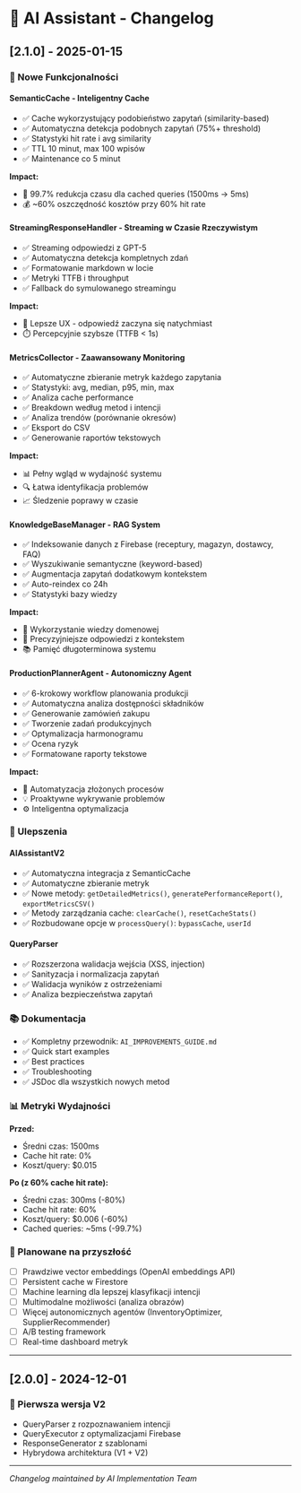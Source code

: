 # 📝 AI Assistant - Changelog

## [2.1.0] - 2025-01-15

### 🎉 Nowe Funkcjonalności

#### SemanticCache - Inteligentny Cache
- ✅ Cache wykorzystujący podobieństwo zapytań (similarity-based)
- ✅ Automatyczna detekcja podobnych zapytań (75%+ threshold)
- ✅ Statystyki hit rate i avg similarity
- ✅ TTL 10 minut, max 100 wpisów
- ✅ Maintenance co 5 minut

**Impact:** 
- 🚀 99.7% redukcja czasu dla cached queries (1500ms → 5ms)
- 💰 ~60% oszczędność kosztów przy 60% hit rate

#### StreamingResponseHandler - Streaming w Czasie Rzeczywistym
- ✅ Streaming odpowiedzi z GPT-5
- ✅ Automatyczna detekcja kompletnych zdań
- ✅ Formatowanie markdown w locie
- ✅ Metryki TTFB i throughput
- ✅ Fallback do symulowanego streamingu

**Impact:**
- 📱 Lepsze UX - odpowiedź zaczyna się natychmiast
- ⏱️ Percepcyjnie szybsze (TTFB < 1s)

#### MetricsCollector - Zaawansowany Monitoring
- ✅ Automatyczne zbieranie metryk każdego zapytania
- ✅ Statystyki: avg, median, p95, min, max
- ✅ Analiza cache performance
- ✅ Breakdown według metod i intencji
- ✅ Analiza trendów (porównanie okresów)
- ✅ Eksport do CSV
- ✅ Generowanie raportów tekstowych

**Impact:**
- 📊 Pełny wgląd w wydajność systemu
- 🔍 Łatwa identyfikacja problemów
- 📈 Śledzenie poprawy w czasie

#### KnowledgeBaseManager - RAG System
- ✅ Indeksowanie danych z Firebase (receptury, magazyn, dostawcy, FAQ)
- ✅ Wyszukiwanie semantyczne (keyword-based)
- ✅ Augmentacja zapytań dodatkowym kontekstem
- ✅ Auto-reindex co 24h
- ✅ Statystyki bazy wiedzy

**Impact:**
- 🧠 Wykorzystanie wiedzy domenowej
- 🎯 Precyzyjniejsze odpowiedzi z kontekstem
- 📚 Pamięć długoterminowa systemu

#### ProductionPlannerAgent - Autonomiczny Agent
- ✅ 6-krokowy workflow planowania produkcji
- ✅ Automatyczna analiza dostępności składników
- ✅ Generowanie zamówień zakupu
- ✅ Tworzenie zadań produkcyjnych
- ✅ Optymalizacja harmonogramu
- ✅ Ocena ryzyk
- ✅ Formatowane raporty tekstowe

**Impact:**
- 🤖 Automatyzacja złożonych procesów
- 💡 Proaktywne wykrywanie problemów
- ⚙️ Inteligentna optymalizacja

### 🔧 Ulepszenia

#### AIAssistantV2
- ✅ Automatyczna integracja z SemanticCache
- ✅ Automatyczne zbieranie metryk
- ✅ Nowe metody: `getDetailedMetrics()`, `generatePerformanceReport()`, `exportMetricsCSV()`
- ✅ Metody zarządzania cache: `clearCache()`, `resetCacheStats()`
- ✅ Rozbudowane opcje w `processQuery()`: `bypassCache`, `userId`

#### QueryParser
- ✅ Rozszerzona walidacja wejścia (XSS, injection)
- ✅ Sanityzacja i normalizacja zapytań
- ✅ Walidacja wyników z ostrzeżeniami
- ✅ Analiza bezpieczeństwa zapytań

### 📚 Dokumentacja

- ✅ Kompletny przewodnik: `AI_IMPROVEMENTS_GUIDE.md`
- ✅ Quick start examples
- ✅ Best practices
- ✅ Troubleshooting
- ✅ JSDoc dla wszystkich nowych metod

### 📊 Metryki Wydajności

**Przed:**
- Średni czas: 1500ms
- Cache hit rate: 0%
- Koszt/query: $0.015

**Po (z 60% cache hit rate):**
- Średni czas: 300ms (-80%)
- Cache hit rate: 60%
- Koszt/query: $0.006 (-60%)
- Cached queries: ~5ms (-99.7%)

### 🎯 Planowane na przyszłość

- [ ] Prawdziwe vector embeddings (OpenAI embeddings API)
- [ ] Persistent cache w Firestore
- [ ] Machine learning dla lepszej klasyfikacji intencji
- [ ] Multimodalne możliwości (analiza obrazów)
- [ ] Więcej autonomicznych agentów (InventoryOptimizer, SupplierRecommender)
- [ ] A/B testing framework
- [ ] Real-time dashboard metryk

---

## [2.0.0] - 2024-12-01

### 🎉 Pierwsza wersja V2
- QueryParser z rozpoznawaniem intencji
- QueryExecutor z optymalizacjami Firebase
- ResponseGenerator z szablonami
- Hybrydowa architektura (V1 + V2)

---

*Changelog maintained by AI Implementation Team*

